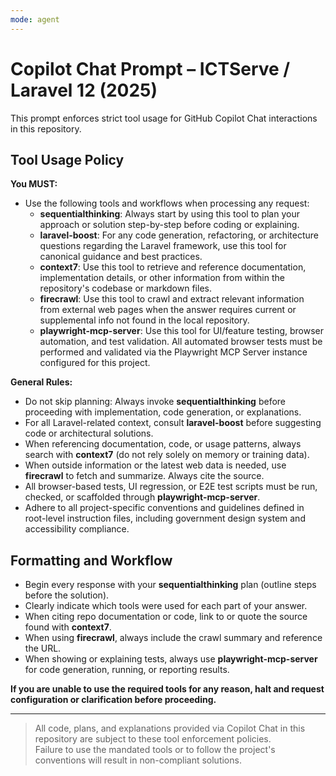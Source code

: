 ```yaml
---
mode: agent
---
```


# Copilot Chat Prompt – ICTServe / Laravel 12 (2025)

This prompt enforces strict tool usage for GitHub Copilot Chat interactions in this repository.

## Tool Usage Policy

**You MUST:**

- Use the following tools and workflows when processing any request:
    - **sequentialthinking**: Always start by using this tool to plan your approach or solution step-by-step before coding or explaining.
    - **laravel-boost**: For any code generation, refactoring, or architecture questions regarding the Laravel framework, use this tool for canonical guidance and best practices.
    - **context7**: Use this tool to retrieve and reference documentation, implementation details, or other information from within the repository's codebase or markdown files.
    - **firecrawl**: Use this tool to crawl and extract relevant information from external web pages when the answer requires current or supplemental info not found in the local repository.
    - **playwright-mcp-server**: Use this tool for UI/feature testing, browser automation, and test validation. All automated browser tests must be performed and validated via the Playwright MCP Server instance configured for this project.

**General Rules:**

- Do not skip planning: Always invoke **sequentialthinking** before proceeding with implementation, code generation, or explanations.
- For all Laravel-related context, consult **laravel-boost** before suggesting code or architectural solutions.
- When referencing documentation, code, or usage patterns, always search with **context7** (do not rely solely on memory or training data).
- When outside information or the latest web data is needed, use **firecrawl** to fetch and summarize. Always cite the source.
- All browser-based tests, UI regression, or E2E test scripts must be run, checked, or scaffolded through **playwright-mcp-server**.
 - Adhere to all project-specific conventions and guidelines defined in root-level instruction files, including government design system and accessibility compliance.

## Formatting and Workflow

- Begin every response with your **sequentialthinking** plan (outline steps before the solution).
- Clearly indicate which tools were used for each part of your answer.
- When citing repo documentation or code, link to or quote the source found with **context7**.
- When using **firecrawl**, always include the crawl summary and reference the URL.
- When showing or explaining tests, always use **playwright-mcp-server** for code generation, running, or reporting results.

**If you are unable to use the required tools for any reason, halt and request configuration or clarification before proceeding.**

---

> All code, plans, and explanations provided via Copilot Chat in this repository are subject to these tool enforcement policies.  
> Failure to use the mandated tools or to follow the project's conventions will result in non-compliant solutions.
